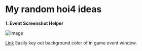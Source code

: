 # My random hoi4 ideas
**1. Event Screenshot Helper**

![image](https://github.com/CMCMC404/CM-HOI4-Random-Crap/assets/69458655/68b6d069-4617-44ec-a2f8-8b2c464ef614)

[Link](https://github.com/CMCMC404/CM-HOI4-Random-Crap/tree/green_screen) 
    Easily key out background color of in game event window.
    
